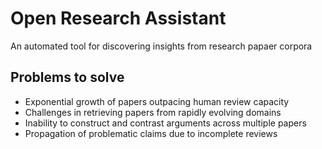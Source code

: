 # Open Research Assistant
An automated tool for discovering insights from research papaer corpora

## Problems to solve
- Exponential growth of papers outpacing human review capacity
- Challenges in retrieving papers from rapidly evolving domains
- Inability to construct and contrast arguments across multiple papers
- Propagation of problematic claims due to incomplete reviews
